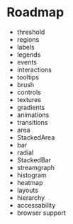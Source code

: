 # Roadmap

- threshold
- regions
- labels
- legends
- events
- interactions
- tooltips
- brush
- controls
- textures
- gradients
- animations
- transitions
- area
- StackedArea
- bar
- radial
- StackedBar
- streamgraph
- histogram
- heatmap
- layouts
- hierarchy
- accessability
- browser support
